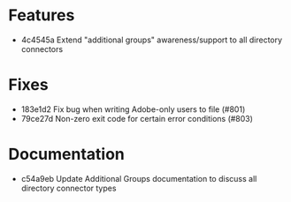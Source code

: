 # Features

* 4c4545a Extend "additional groups" awareness/support to all directory connectors

# Fixes

* 183e1d2 Fix bug when writing Adobe-only users to file (#801)
* 79ce27d Non-zero exit code for certain error conditions (#803)

# Documentation

* c54a9eb Update Additional Groups documentation to discuss all directory connector types
